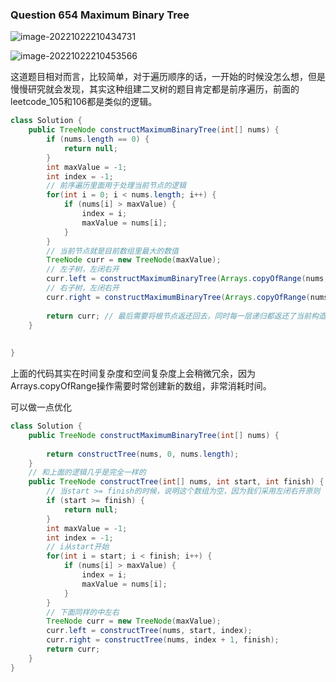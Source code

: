 ### Question 654 Maximum Binary Tree

![image-20221022210434731](C:\Users\jason\AppData\Roaming\Typora\typora-user-images\image-20221022210434731.png)

![image-20221022210453566](C:\Users\jason\AppData\Roaming\Typora\typora-user-images\image-20221022210453566.png)

这道题目相对而言，比较简单，对于遍历顺序的话，一开始的时候没怎么想，但是慢慢研究就会发现，其实这种组建二叉树的题目肯定都是前序遍历，前面的leetcode_105和106都是类似的逻辑。



~~~java
class Solution {
    public TreeNode constructMaximumBinaryTree(int[] nums) {
        if (nums.length == 0) {
            return null;
        }
        int maxValue = -1;
        int index = -1;
        // 前序遍历里面用于处理当前节点的逻辑
        for(int i = 0; i < nums.length; i++) {
            if (nums[i] > maxValue) {
                index = i;
                maxValue = nums[i];
            }
        }
        // 当前节点就是目前数组里最大的数值
        TreeNode curr = new TreeNode(maxValue);
        // 左子树，左闭右开
        curr.left = constructMaximumBinaryTree(Arrays.copyOfRange(nums, 0, index));
        // 右子树，左闭右开
        curr.right = constructMaximumBinaryTree(Arrays.copyOfRange(nums, index + 1, nums.length));
        
        return curr; // 最后需要将根节点返还回去，同时每一层递归都返还了当前构造的节点，二叉树才能被chuang'ji
    }
    
    
}
~~~

上面的代码其实在时间复杂度和空间复杂度上会稍微冗余，因为Arrays.copyOfRange操作需要时常创建新的数组，非常消耗时间。

可以做一点优化

```java
class Solution {
    public TreeNode constructMaximumBinaryTree(int[] nums) {
        
        return constructTree(nums, 0, nums.length);
    }
    // 和上面的逻辑几乎是完全一样的
    public TreeNode constructTree(int[] nums, int start, int finish) {
        // 当start >= finish的时候，说明这个数组为空，因为我们采用左闭右开原则
        if (start >= finish) {
            return null;
        }
        int maxValue = -1;
        int index = -1;
        // i从start开始
        for(int i = start; i < finish; i++) {
            if (nums[i] > maxValue) {
                index = i;
                maxValue = nums[i];
            }
        }
        // 下面同样的中左右
        TreeNode curr = new TreeNode(maxValue);
        curr.left = constructTree(nums, start, index);
        curr.right = constructTree(nums, index + 1, finish);
        return curr;
    }
}
```

